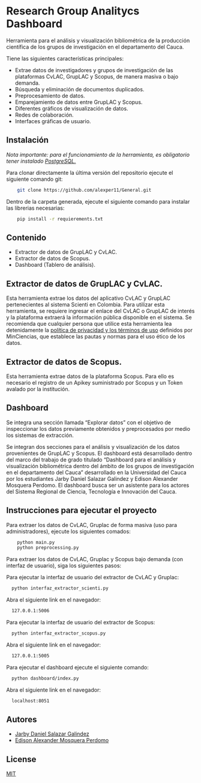 
# Research Group Analitycs Dashboard

Herramienta para el análisis y visualización bibliométrica de la producción científica de los grupos de investigación en el departamento del Cauca.

Tiene las siguientes características principales:
- Extrae datos de investigadores y grupos de investigación de las plataformas CvLAC, GrupLAC y Scopus, de manera masiva o bajo demanda.
- Búsqueda y eliminación de documentos duplicados.
- Preprocesamiento de datos.
- Emparejamiento de datos entre GrupLAC y Scopus.
- Diferentes gráficos de visualización de datos.
- Redes de colaboración.
- Interfaces gráficas de usuario.



## Instalación

*Nota importante: para el funcionamiento de la herramienta, es obligatorio tener instalado [PostgreSQL.](https://www.postgresql.org/download/)*

Para clonar directamente la última versión del repositorio ejecute el siguiente comando git:
```bash
    git clone https://github.com/alexper11/General.git
```
Dentro de la carpeta generada, ejecute el siguiente comando para instalar las librerias necesarias:

```bash
    pip install -r requierements.txt
```
    
## Contenido
- Extractor de datos de GrupLAC y CvLAC.
- Extractor de datos de Scopus.
- Dashboard (Tablero de análisis).


## Extractor de datos de GrupLAC y CvLAC.

Esta herramienta extrae los datos del aplicativo CvLAC y GrupLAC pertenecientes al sistema Scienti en Colombia. Para utilizar esta herramienta, se requiere ingresar el enlace del CvLAC o GrupLAC de interés y la plataforma extraerá la información pública disponible en el sistema.
Se recomienda que cualquier persona que utilice esta herramienta lea detenidamente la [política de privacidad y los términos de uso](https://minciencias.gov.co/ciudadano/terminosycondiciones-datospersonales) definidos por MinCiencias, que establece las pautas y normas para el uso ético de los datos.

## Extractor de datos de Scopus.

Esta herramienta extrae datos de la plataforma Scopus. Para ello es necesario el registro de un Apikey suministrado por Scopus y un Token avalado por la institución.

## Dashboard

Se integra una sección llamada “Explorar datos” con el objetivo de inspeccionar los datos previamente obtenidos y preprocesados por medio los sistemas de extracción.
 
Se integran dos secciones para el análisis y visualización de los datos provenientes de GrupLAC y Scopus. El dashboard está desarrollado dentro del marco del trabajo de grado titulado “Dashboard para el análisis y visualización bibliométrica dentro del ámbito de los grupos de investigación en el departamento del Cauca” desarrollado en la Universidad del Cauca por los estudiantes Jarby Daniel Salazar Galindez y Edison Alexander Mosquera Perdomo. El dashboard busca ser un asistente para los actores del Sistema Regional de Ciencia, Tecnología e Innovación del Cauca.


## Instrucciones para ejecutar el proyecto

Para extraer los datos de CvLAC, Gruplac de forma masiva (uso para administradores), ejecute los siguientes comados:

```bash
    python main.py
    python preprocessing.py
```

Para extraer los datos de CvLAC, Gruplac y Scopus bajo demanda (con interfaz de usuario), siga los siguientes pasos:

Para ejecutar la interfaz de usuario del extractor de CvLAC y Gruplac:
```bash
  python interfaz_extractor_scienti.py
```
Abra el siguiente link en el navegador:
```bash
  127.0.0.1:5006
```
Para ejecutar la interfaz de usuario del extractor de Scopus:
```bash
  python interfaz_extractor_scopus.py
```
Abra el siguiente link en el navegador:
```bash
  127.0.0.1:5005
```
Para ejecutar el dashboard ejecute el siguiente comando:
```bash
  python dashboard/index.py
```
Abra el siguiente link en el navegador:
```bash
  localhost:8051
```

## Autores

- [Jarby Daniel Salazar Galindez](https://www.github.com/jarbydaniel)
- [Edison Alexander Mosquera Perdomo](https://www.github.com/alexper11)

## License

[MIT](https://choosealicense.com/licenses/mit/)
